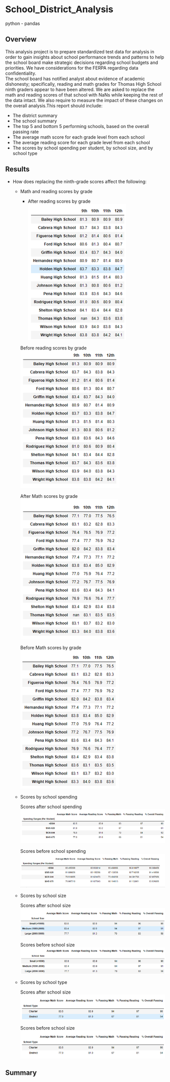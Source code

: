 # School_District_Analysis
python - pandas
## Overview
This analysis project is to prepare standardized test data for analysis in order to gain insights about school performance trends and patterns to help the school board make strategic decisions regarding school budgets and priorities. We have considerations for the FERPA regarding data confidentiality.  
The school board has notified analyst about evidence of academic dishonesty; specifically, reading and math grades for Thomas High School ninth graders appear to have been altered. We are asked to replace the math and reading scores of that school with NaNs while keeping the rest of the data intact.  We also require to measure the impact of these changes on the overall analysis.This report should include:

- The district summary
- The school summary
- The top 5 and bottom 5 performing schools, based on the overall passing rate
- The average math score for each grade level from each school
- The average reading score for each grade level from each school
- The scores by school spending per student, by school size, and by school type

## Results

- How does replacing the ninth-grade scores affect the following:
  - Math and reading scores by grade
  
    - After reading scores by grade
    ![After reading scores by grade.png](https://github.com/tjavaheripour/School_District_Analysis/blob/main/Resources/After%20reading%20scores%20by%20grade.PNG)

    Before reading scores by grade
    ![Before reading scores by grade.png](https://github.com/tjavaheripour/School_District_Analysis/blob/main/Resources/Before%20reading%20scores%20by%20grade.PNG)

    After Math scores by grade
    ![After Math scores by grade.png](https://github.com/tjavaheripour/School_District_Analysis/blob/main/Resources/After%20Math%20scores%20by%20grade.PNG)

    Before Math scores by grade
    ![Before Math scores by grade.png](https://github.com/tjavaheripour/School_District_Analysis/blob/main/Resources/Before%20Math%20scores%20by%20grade.PNG)

  
  - Scores by school spending
  
    Scores after school spending
    ![After school spending.png](https://github.com/tjavaheripour/School_District_Analysis/blob/main/Resources/After%20school%20spending.PNG)

    Scores before school spending
    ![Before school spending.png](https://github.com/tjavaheripour/School_District_Analysis/blob/main/Resources/Before%20school%20spending.PNG)


  - Scores by school size

    Scores after school size
    ![After school size.png](https://github.com/tjavaheripour/School_District_Analysis/blob/main/Resources/After%20school%20size.PNG)

    Scores before school size
    ![Before school size.png](https://github.com/tjavaheripour/School_District_Analysis/blob/main/Resources/Before%20school%20size.PNG)


  - Scores by school type

    Scores after school size
    ![Before school type.png](https://github.com/tjavaheripour/School_District_Analysis/blob/main/Resources/After%20school%20type.PNG)

    Scores before school size
    ![After school type.png](https://github.com/tjavaheripour/School_District_Analysis/blob/main/Resources/Before%20school%20type.PNG)

## Summary
